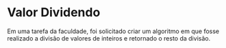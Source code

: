 # Valor Dividendo
Em uma tarefa da faculdade, foi solicitado criar um algoritmo em que fosse realizado a divisão de valores de inteiros e retornado o resto da divisão.
